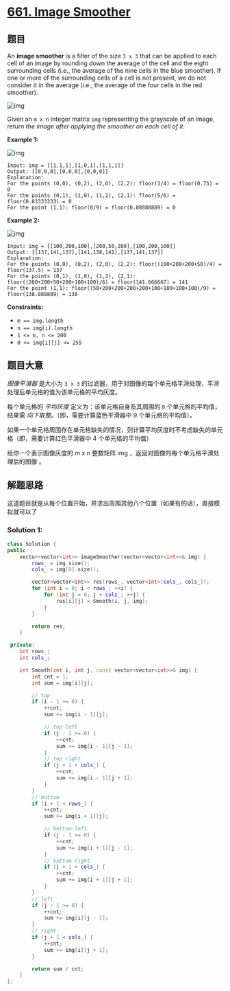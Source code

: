 # [661. Image Smoother](https://leetcode.com/problems/image-smoother/)

## 题目

An **image smoother** is a filter of the size `3 x 3` that can be applied to each cell of an image by rounding down the  average of the cell and the eight surrounding cells (i.e., the average  of the nine cells in the blue smoother). If one or more of the  surrounding cells of a cell is not present, we do not consider it in the average (i.e., the average of the four cells in the red smoother).

![img](https://assets.leetcode.com/uploads/2021/05/03/smoother-grid.jpg)

Given an `m x n` integer matrix `img` representing the grayscale of an image, return *the image after applying the smoother on each cell of it*.

 

**Example 1:**

![img](https://assets.leetcode.com/uploads/2021/05/03/smooth-grid.jpg)

```
Input: img = [[1,1,1],[1,0,1],[1,1,1]]
Output: [[0,0,0],[0,0,0],[0,0,0]]
Explanation:
For the points (0,0), (0,2), (2,0), (2,2): floor(3/4) = floor(0.75) = 0
For the points (0,1), (1,0), (1,2), (2,1): floor(5/6) = floor(0.83333333) = 0
For the point (1,1): floor(8/9) = floor(0.88888889) = 0
```

**Example 2:**

![img](https://assets.leetcode.com/uploads/2021/05/03/smooth2-grid.jpg)

```
Input: img = [[100,200,100],[200,50,200],[100,200,100]]
Output: [[137,141,137],[141,138,141],[137,141,137]]
Explanation:
For the points (0,0), (0,2), (2,0), (2,2): floor((100+200+200+50)/4) = floor(137.5) = 137
For the points (0,1), (1,0), (1,2), (2,1): floor((200+200+50+200+100+100)/6) = floor(141.666667) = 141
For the point (1,1): floor((50+200+200+200+200+100+100+100+100)/9) = floor(138.888889) = 138
```

 

**Constraints:**

- `m == img.length`
- `n == img[i].length`
- `1 <= m, n <= 200`
- `0 <= img[i][j] <= 255`

## 题目大意

*图像平滑器* 是大小为 `3 x 3` 的过滤器，用于对图像的每个单元格平滑处理，平滑处理后单元格的值为该单元格的平均灰度。

每个单元格的  *平均灰度* 定义为：该单元格自身及其周围的 `8` 个单元格的平均值，结果需 *向下取整*。（即，需要计算蓝色平滑器中 9 个单元格的平均值）。

如果一个单元格周围存在单元格缺失的情况，则计算平均灰度时不考虑缺失的单元格（即，需要计算红色平滑器中 4 个单元格的平均值）

给你一个表示图像灰度的 m x n 整数矩阵 img ，返回对图像的每个单元格平滑处理后的图像 。

## 解题思路

这道题目就是从每个位置开始，并求出周围其他八个位置（如果有的话），直接模拟就可以了

### Solution 1:


````c++
class Solution {
public:
    vector<vector<int>> imageSmoother(vector<vector<int>>& img) {
        rows_ = img.size();
        cols_ = img[0].size();

        vector<vector<int>> res(rows_, vector<int>(cols_, cols_));
        for (int i = 0; i < rows_; ++i) {
            for (int j = 0; j < cols_; ++j) {
                res[i][j] = Smooth(i, j, img);
            }
        }

        return res;
    }

 private:
    int rows_;
    int cols_;

    int Smooth(int i, int j, const vector<vector<int>>& img) {
        int cnt = 1;
        int sum = img[i][j];

        // top
        if (i - 1 >= 0) {
            ++cnt;
            sum += img[i - 1][j];

            // top left
            if (j - 1 >= 0) {
                ++cnt;
                sum += img[i - 1][j - 1];
            }
            // top right
            if (j + 1 < cols_) {
                ++cnt;
                sum += img[i - 1][j + 1];
            }
        }
        // bottom
        if (i + 1 < rows_) {
            ++cnt;
            sum += img[i + 1][j];

            // bottom left
            if (j - 1 >= 0) {
                ++cnt;
                sum += img[i + 1][j - 1];
            }
            // bottom right
            if (j + 1 < cols_) {
                ++cnt;
                sum += img[i + 1][j + 1];
            }
        }
        // left
        if (j - 1 >= 0) {
            ++cnt;
            sum += img[i][j - 1];
        }
        // right
        if (j + 1 < cols_) {
            ++cnt;
            sum += img[i][j + 1];
        }

        return sum / cnt;
    }
};
````
